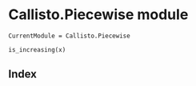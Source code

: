 # Callisto.Piecewise module


```@meta
CurrentModule = Callisto.Piecewise
```

```@docs
is_increasing(x)
```


## Index

```@index
```

